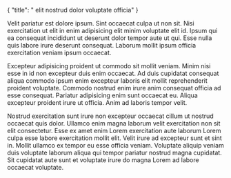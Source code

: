 {
  "title": " elit nostrud dolor voluptate officia"
}

Velit pariatur est dolore ipsum. Sint occaecat culpa ut non sit. Nisi exercitation ut elit in enim adipisicing elit minim voluptate elit id. Ipsum qui ea consequat incididunt ut deserunt dolor tempor aute ut qui. Esse nulla quis labore irure deserunt consequat. Laborum mollit ipsum officia exercitation veniam ipsum occaecat.

Excepteur adipisicing proident ut commodo sit mollit veniam. Minim nisi esse in id non excepteur duis enim occaecat. Ad duis cupidatat consequat aliqua commodo ipsum enim excepteur laboris elit mollit reprehenderit proident voluptate. Commodo nostrud enim irure anim consequat officia ad esse consequat. Pariatur adipisicing enim sunt occaecat eu. Aliqua excepteur proident irure ut officia. Anim ad laboris tempor velit.

Nostrud exercitation sunt irure non excepteur occaecat cillum ut nostrud occaecat quis dolor. Ullamco enim magna laborum velit exercitation non sit elit consectetur. Esse ex amet enim Lorem exercitation aute laborum Lorem culpa esse labore exercitation mollit elit. Velit irure ad excepteur sunt et sint in. Mollit ullamco ex tempor eu esse officia veniam. Voluptate aliquip veniam duis voluptate laborum aliqua qui tempor pariatur nostrud magna cupidatat. Sit cupidatat aute sunt et voluptate irure do magna Lorem ad labore occaecat voluptate.